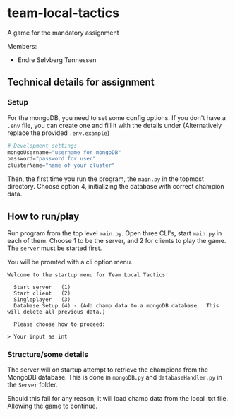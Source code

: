 # team-local-tactics
A game for the mandatory assignment

Members:
 - Endre Sølvberg Tønnessen

## Technical details for assignment

### Setup

For the mongoDB, you need to set some config options.
If you don't have a `.env` file, you can create one and fill it with the details under
(Alternatively replace the provided `.env.example`)

```py
# Development settings
mongoUsername="username for mongoDB"
password="password for user"
clusterName="name of your cluster"
```

Then, the first time you run the program, the `main.py` in the topmost directory. Choose option 4, initializing the database with correct champion data.

## How to run/play
Run program from the top level ``main.py``.
Open three CLI's, start `main.py` in each of them. Choose 1 to be the server, and 2 for clients to play the game. The ``server`` must be started first.

You will be promted with a cli option menu.
```
Welcome to the startup menu for Team Local Tactics!

  Start server   (1)
  Start client   (2)
  Singleplayer   (3)
  Database Setup (4) - (Add champ data to a mongoDB database.  This will delete all previous data.)

  Please choose how to proceed:

> Your input as int
```

### Structure/some details
The server will on startup attempt to retrieve the champions from the MongoDB database. This is done in `mongoDB.py` and `databaseHandler.py` in the `Server` folder.

Should this fail for any reason, it will load champ data from the local .txt file. Allowing the game to continue.






